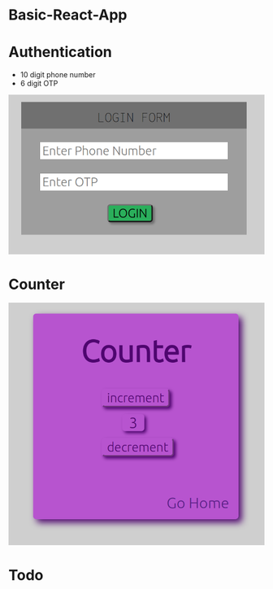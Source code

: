 # Basic-React-App

# Authentication

- 10 digit phone number
- 6 digit OTP

<img src="./screenshots/1.png">

# Counter

<img src="./screenshots/2.png">

# Todo
